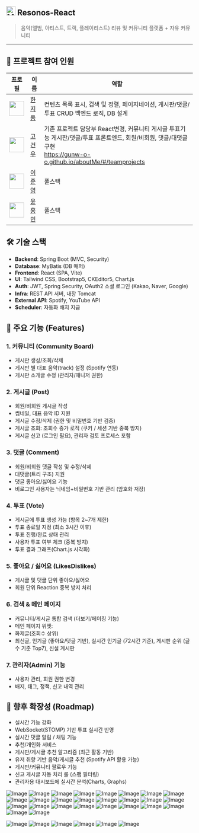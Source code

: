 ## <img src="https://raw.githubusercontent.com/Tarikul-Islam-Anik/Animated-Fluent-Emojis/master/Emojis/Objects/Musical%20Notes.png" alt="Musical Notes" width="25" height="25" /> Resonos-React
> 음악(앨범, 아티스트, 트랙, 플레이리스트) 리뷰 및 커뮤니티 플랫폼 + 자유 커뮤니티
--- 

## 👥 프로젝트 참여 인원

| 프로필 | 이름 | 역할 |
|--------|------|------|
| <img src="https://avatars.githubusercontent.com/ruff1376" width="40"> | [한지용](https://github.com/ruff1376) | 컨텐츠 목록 표시, 검색 및 정렬, 페이지네이션, 게시판/댓글/투표 CRUD 백엔드 로직, DB 설계 |
| <img src="https://avatars.githubusercontent.com/GUNW-O-O" width="40"> | [고건우](https://github.com/GUNW-O-O) | 기존 프로젝트 담당부 React변경, 커뮤니티 게시글 투표기능 게시판/댓글/투표 프론트엔드, 회원/비회원, 댓글/대댓글 구현 <br> https://gunw-o-o.github.io/aboutMe/#/teamprojects |
| <img src="https://avatars.githubusercontent.com/Lee-0210" width="40"> | [이준영](https://github.com/Lee-0210) | 풀스택 |
| <img src="https://avatars.githubusercontent.com/skymin022" width="40"> | [윤홍민](https://github.com/skymin022) | 풀스택 |


## 🛠 기술 스택
- **Backend**: Spring Boot (MVC, Security)
- **Database**: MyBatis (DB 매퍼)
- **Frontend**: React (SPA, Vite)
- **UI**: Tailwind CSS, Bootstrap5, CKEditor5, Chart.js
- **Auth**: JWT, Spring Security, OAuth2 소셜 로그인 (Kakao, Naver, Google)
- **Infra**: REST API 서버, 내장 Tomcat
- **External API**: Spotify, YouTube API
- **Scheduler**: 자동화 배지 지급


## 📝 주요 기능 (Features)
### 1. 커뮤니티 (Community Board)
- 게시판 생성/조회/삭제
- 게시판 별 대표 음악(track) 설정 (Spotify 연동)
- 게시판 소개글 수정 (관리자/매니저 권한)

### 2. 게시글 (Post)
- 회원/비회원 게시글 작성
- 썸네일, 대표 음악 ID 지원
- 게시글 수정/삭제 (권한 및 비밀번호 기반 검증)
- 게시글 조회: 조회수 증가 로직 (쿠키 / 세션 기반 중복 방지)
- 게시글 신고 (로그인 필요), 관리자 검토 프로세스 포함

### 3. 댓글 (Comment)
- 회원/비회원 댓글 작성 및 수정/삭제
- 대댓글(트리 구조) 지원
- 댓글 좋아요/싫어요 기능
- 비로그인 사용자는 닉네임+비밀번호 기반 관리 (암호화 저장)

### 4. 투표 (Vote)
- 게시글에 투표 생성 가능 (항목 2~7개 제한)
- 투표 종료일 지정 (최소 3시간 이후)
- 투표 진행/완료 상태 관리
- 사용자 투표 여부 체크 (중복 방지)
- 투표 결과 그래프(Chart.js 시각화)

### 5. 좋아요 / 싫어요 (LikesDislikes)
- 게시글 및 댓글 단위 좋아요/싫어요
- 회원 단위 Reaction 중복 방지 처리

### 6. 검색 & 메인 페이지
- 커뮤니티/게시글 통합 검색 (더보기/페이징 기능)
- 메인 페이지 위젯:
- 화제글(조회수 상위)
- 최신글, 인기글 (좋아요/댓글 기반), 실시간 인기글 (72시간 기준), 게시판 순위 (글 수 기준 Top7), 신설 게시판

### 7. 관리자(Admin) 기능
- 사용자 관리, 회원 권한 변경
- 배지, 태그, 정책, 신고 내역 관리

## 🚀 향후 확장성 (Roadmap)
- 실시간 기능 강화
- WebSocket(STOMP) 기반 투표 실시간 반영
- 실시간 댓글 알림 / 채팅 기능
- 추천/개인화 서비스
- 게시판/게시글 추천 알고리즘 (최근 활동 기반)
- 유저 취향 기반 음악/게시글 추천 (Spotify API 활용 가능)
- 게시판/커뮤니티 팔로우 기능
- 신고 게시글 자동 처리 룰 (스팸 필터링)
- 관리자용 대시보드에 실시간 분석(Charts, Graphs)









![Image](https://github.com/user-attachments/assets/bd669b2b-1996-4467-b3a7-971e9b7a52ff)
![Image](https://github.com/user-attachments/assets/debc3d7d-cff3-41d2-be44-3083f9f3065d)
![Image](https://github.com/user-attachments/assets/73b99852-8607-432e-968e-11d8e3b2d4c0)
![Image](https://github.com/user-attachments/assets/eaa059af-b884-4823-bcc8-e5ea78c81775)
![Image](https://github.com/user-attachments/assets/d6db5e23-0cf5-493f-8f18-db62633ff622)
![Image](https://github.com/user-attachments/assets/472c9b1d-1547-48da-b859-474c7da30082)
![Image](https://github.com/user-attachments/assets/2d9ccfbb-8b94-42b1-bf53-2f70743b3712)
![Image](https://github.com/user-attachments/assets/d3f1204d-08c1-440a-84ab-8980edb639e9)
![Image](https://github.com/user-attachments/assets/f6753838-afe2-4250-95c6-5814b66dc9ee)
![Image](https://github.com/user-attachments/assets/7c49e4ce-648a-4de3-91e2-ca0c89b5abae)
![Image](https://github.com/user-attachments/assets/61812d19-a8bf-4eda-8d38-c594871ecb7c)
![Image](https://github.com/user-attachments/assets/f61cf7dd-5cb5-4c13-877d-af821a97abdf)
![Image](https://github.com/user-attachments/assets/d61c8135-15bc-477f-b373-b5d491b02eb7)
![Image](https://github.com/user-attachments/assets/62a4397b-c81c-4b67-aa55-6b65ba378a01)
![Image](https://github.com/user-attachments/assets/3099e6ae-f832-480a-b30d-f97a92b62cda)
![Image](https://github.com/user-attachments/assets/9f70da41-0782-4498-b6c3-5a8dfb5b1405)
![Image](https://github.com/user-attachments/assets/07b4ddbb-511d-408f-b868-9d01b736a7cb)
![Image](https://github.com/user-attachments/assets/570a8ef7-f862-4cec-8f70-ea2533460edd)
![Image](https://github.com/user-attachments/assets/cf5b65db-2c7b-43e5-8fd5-a4fee978c828)
![Image](https://github.com/user-attachments/assets/918050b9-8f21-41b1-aefd-b2ca0862e53c)
![Image](https://github.com/user-attachments/assets/2c368398-9205-4968-9b51-8e09e93e20c5)
![Image](https://github.com/user-attachments/assets/4b48a2c1-7b9f-4051-a8d4-a5e34f65e7c5)
![Image](https://github.com/user-attachments/assets/a811649f-9672-4f85-bae8-9e57be375c32)
![Image](https://github.com/user-attachments/assets/30e56cde-440a-4bcb-920d-25946f52a065)
![Image](https://github.com/user-attachments/assets/b2c07274-14cb-4fa3-a331-3da87996227a)
![Image](https://github.com/user-attachments/assets/e17768cd-8d1b-4f8a-a214-1f18de7f2aa4)

![Image](https://github.com/user-attachments/assets/1db7cba2-b2e1-4a8b-8219-71e2be0d2c3b)
![Image](https://github.com/user-attachments/assets/456c31a0-96d5-4bde-89f3-00395cc8d809)
![Image](https://github.com/user-attachments/assets/4642f5e3-44f7-4fc4-9461-50b69f11b4bf)
![Image](https://github.com/user-attachments/assets/b3983335-6cb6-4d8f-af89-510f89e7ee47)
![Image](https://github.com/user-attachments/assets/ac5d15cd-a34c-4b00-9008-75427cc1a562)
![Image](https://github.com/user-attachments/assets/79bad710-510f-4739-96c7-87105e4bf81a)
